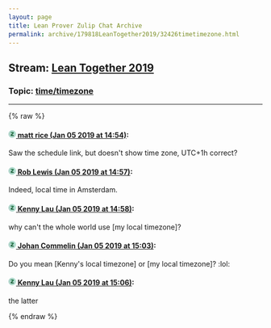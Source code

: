 ```yaml
---
layout: page
title: Lean Prover Zulip Chat Archive 
permalink: archive/179818LeanTogether2019/32426timetimezone.html
---
```


## Stream: [Lean Together 2019](index.html)
### Topic: [time/timezone](32426timetimezone.html)

---


{% raw %}
#### [![Click to go to Zulip](../../assets/img/zulip2.png) matt rice (Jan 05 2019 at 14:54)](https://leanprover.zulipchat.com/#narrow/stream/179818-Lean%20Together%202019/topic/time/timezone/near/154474270):
Saw the schedule link, but doesn't show time zone,  UTC+1h correct?

#### [![Click to go to Zulip](../../assets/img/zulip2.png) Rob Lewis (Jan 05 2019 at 14:57)](https://leanprover.zulipchat.com/#narrow/stream/179818-Lean%20Together%202019/topic/time/timezone/near/154474331):
Indeed, local time in Amsterdam.

#### [![Click to go to Zulip](../../assets/img/zulip2.png) Kenny Lau (Jan 05 2019 at 14:58)](https://leanprover.zulipchat.com/#narrow/stream/179818-Lean%20Together%202019/topic/time/timezone/near/154474381):
why can't the whole world use [my local timezone]?

#### [![Click to go to Zulip](../../assets/img/zulip2.png) Johan Commelin (Jan 05 2019 at 15:03)](https://leanprover.zulipchat.com/#narrow/stream/179818-Lean%20Together%202019/topic/time/timezone/near/154474504):
Do you mean [Kenny's local timezone] or [my local timezone]? :lol:

#### [![Click to go to Zulip](../../assets/img/zulip2.png) Kenny Lau (Jan 05 2019 at 15:06)](https://leanprover.zulipchat.com/#narrow/stream/179818-Lean%20Together%202019/topic/time/timezone/near/154474611):
the latter


{% endraw %}
